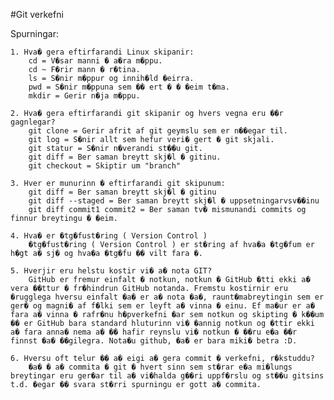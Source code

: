 #Git verkefni

Spurningar:

	1. Hva� gera eftirfarandi Linux skipanir:
	    cd = V�sar manni � a�ra m�ppu.
	    cd ~ F�rir mann � r�tina.
	    ls = S�nir m�ppur og innih�ld �eirra.
	    pwd = S�nir m�ppuna sem �� ert � � �eim t�ma.
	    mkdir = Gerir n�ja m�ppu.

	2. Hva� gera eftirfarandi git skipanir og hvers vegna eru ��r gagnlegar?
	    git clone = Gerir afrit af git geymslu sem er n��egar til.
	    git log = S�nir allt sem hefur veri� gert � git skjali.
	    git statur = S�nir n�verandi st��u git.
	    git diff = Ber saman breytt skj�l � gitinu.
	    git checkout = Skiptir um "branch"
	
	3. Hver er munurinn � eftirfarandi git skipunum:
	    git diff = Ber saman breytt skj�l � gitinu
	    git diff --staged = Ber saman breytt skj�l � uppsetningarvsv��inu
	    git diff commit1 commit2 = Ber saman tv� mismunandi commits og finnur breytingu � �eim.

	4. Hva� er �tg�fust�ring ( Version Control )
	    �tg�fust�ring ( Version Control ) er st�ring af hva�a �tg�fum er h�gt a� sj� og hva�a �tg�fu �� vilt fara �.
	 
	5. Hverjir eru helstu kostir vi� a� nota GIT?
	    GitHub er fremur einfalt � notkun, notkun � GitHub �tti ekki a� vera ��ttur � fr�hindrun GitHub notanda. Fremstu kostirnir eru �rugglega hversu einfalt �a� er a� nota �a�, raunt�mabreytingin sem er ger� og magni� af f�lki sem er leyft a� vinna � einu. Ef ma�ur er a� fara a� vinna � rafr�nu h�pverkefni �ar sem notkun og skipting � k��um �� er GitHub bara standard hluturinn vi� �annig notkun og �ttir ekki a� fara anna� nema a� �� hafir reynslu vi� notkun � ��ru e�a ��r finnst �a� ��gilegra. Nota�u github, �a� er bara miki� betra :D.

	6. Hversu oft telur �� a� eigi a� gera commit � verkefni, r�kstuddu?
	    �a� � a� commita � git � hvert sinn sem st�rar e�a mi�lungs breytingar eru ger�ar til a� vi�halda g��ri uppf�rslu og st��u gitsins t.d. �egar �� svara st�rri spurningu er gott a� commita.